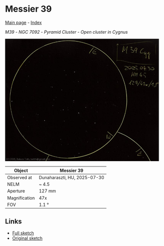 # Messier 39

[Main page](../index.md) - [Index](../pages/obj_index.md)

_M39_ - _NGC 7092_ - _Pyramid Cluster_ - _Open cluster in Cygnus_  

![Messier 39](../img/m39-20250731.jpg)

Object | Messier 39
-|-
Observed at | Dunaharaszti, HU, 2025-07-30
NELM | ~ 4.5
Aperture | 127 mm
Magnification | 47x
FOV | 1.1 °


## Links

- [Full sketch](../img/m39-m29-20250731.jpg)
- [Original sketch](../scan/20250731.jpg)
